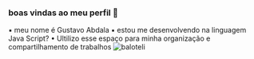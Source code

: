 ### boas vindas ao meu perfil 💙
▪︎ meu nome é Gustavo Abdala
▪︎ estou me desenvolvendo na linguagem Java Script?
• Ultilizo esse espaço para minha organização e compartilhamento de trabalhos
![baloteli](https://tenor.com/pt-BR/view/mario-balotelli-kleinstein-2010-gif-26082273)
